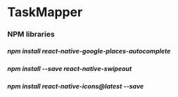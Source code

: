 # TaskMapper
### NPM libraries
##### npm install react-native-google-places-autocomplete
##### npm install --save react-native-swipeout
##### npm install react-native-icons@latest --save
